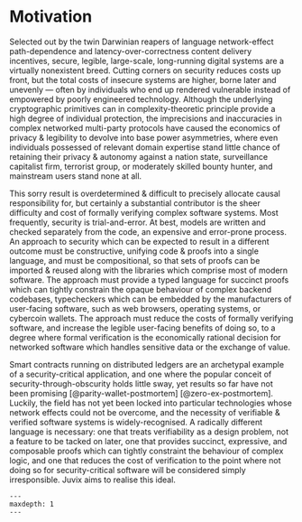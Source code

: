 # Motivation

Selected out by the twin Darwinian reapers of language network-effect path-dependence and latency-over-correctness content delivery incentives, secure, legible, large-scale, long-running digital systems are a virtually nonexistent breed. Cutting corners on security reduces costs up front, but the total costs of insecure systems are higher, borne later and unevenly — often by individuals who end up rendered vulnerable instead of empowered by poorly engineered technology. Although the underlying cryptographic primitives can in complexity-theoretic principle provide a high degree of individual protection, the imprecisions and inaccuracies in complex networked multi-party protocols have caused the economics of privacy & legibility to devolve into base power asymmetries, where even individuals possessed of relevant domain expertise stand little chance of retaining their privacy & autonomy against a nation state, surveillance capitalist firm, terrorist group, or moderately skilled bounty hunter, and mainstream users stand none at all.

This sorry result is overdetermined & difficult to precisely allocate causal responsibility for, but certainly a substantial contributor is the sheer difficulty and cost of formally verifying complex software systems. Most frequently, security is trial-and-error. At best, models are written and checked separately from the code, an expensive and error-prone process. An approach to security which can be expected to result in a different outcome must be constructive, unifying code & proofs into a single language, and must be compositional, so that sets of proofs can be imported & reused along with the libraries which comprise most of modern software. The approach must provide a typed language for succinct proofs which can tightly constrain the opaque behaviour of complex backend codebases, typecheckers which can be embedded by the manufacturers of user-facing software, such as web browsers, operating systems, or cybercoin wallets. The approach must reduce the costs of formally verifying software, and increase the legible user-facing benefits of doing so, to a degree where formal verification is the economically rational decision for networked software which handles sensitive data or the exchange of value.

Smart contracts running on distributed ledgers are an archetypal example of a security-critical application, and one where the popular conceit of security-through-obscurity holds little sway, yet results so far have not been promising [@parity-wallet-postmortem] [@zero-ex-postmortem]. Luckily, the field has not yet been locked into particular technologies whose network effects could not be overcome, and the necessity of verifiable & verified software systems is widely-recognised. A radically different language is necessary: one that treats verifiability as a design problem, not a feature to be tacked on later, one that provides succinct, expressive, and composable proofs which can tightly constraint the behaviour of complex logic, and one that reduces the cost of verification to the point where not doing so for security-critical software will be considered simply irresponsible. Juvix aims to realise this ideal.


```{toctree}
---
maxdepth: 1
---
```